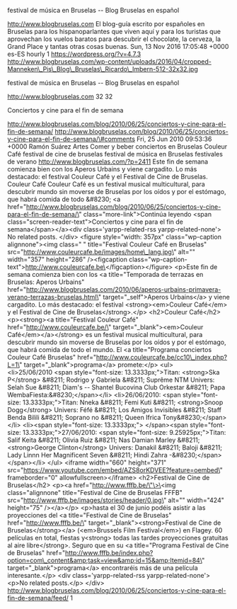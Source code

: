 festival de música en Bruselas -- Blog Bruselas en español

http://www.blogbruselas.com El blog-guía escrito por españoles en
Bruselas para los hispanoparlantes que viven aquí y para los turistas
que aprovechan los vuelos baratos para descubrir el chocolate, la
cerveza, la Grand Place y tantas otras cosas buenas. Sun, 13 Nov 2016
17:05:48 +0000 es-ES hourly 1 https://wordpress.org/?v=4.7.3
http://www.blogbruselas.com/wp-content/uploads/2016/04/cropped-Manneken\_Pis\_Blog\_Bruselas\_Ricardo\_Imbern-512-32x32.jpg

festival de música en Bruselas -- Blog Bruselas en español

http://www.blogbruselas.com 32 32

Conciertos y cine para el fin de semana

http://www.blogbruselas.com/blog/2010/06/25/conciertos-y-cine-para-el-fin-de-semana/
http://www.blogbruselas.com/blog/2010/06/25/conciertos-y-cine-para-el-fin-de-semana/\#comments
Fri, 25 Jun 2010 09:53:36 +0000 Ramón Suárez Artes Comer y beber
conciertos en Bruselas Couleur Café festival de cine de bruselas
festival de música en Bruselas festivales de verano
http://www.blogbruselas.com/?p=2411 Este fin de semana comienza bien con
los Aperos Urbains y viene cargadito. Lo más destacado: el festival
Couleur Café y el Festival de Cine de Bruselas. Couleur Café Couleur
Café es un festival musical multicultural, para descubrir mundo sin
moverse de Bruselas por los oídos y por el estómago, que habrá comida de
todo &\#8230; \<a
href=\"http://www.blogbruselas.com/blog/2010/06/25/conciertos-y-cine-para-el-fin-de-semana/\"
class=\"more-link\"\>Continúa leyendo \<span
class=\"screen-reader-text\"\>Conciertos y cine para el fin de
semana\</span\>\</a\>\<div class=\'yarpp-related-rss
yarpp-related-none\'\> No related posts. \</div\> \<figure
style=\"width: 357px\" class=\"wp-caption alignnone\"\>\<img class=\" \"
title=\"Festival Couleur Café en Bruselas\"
src=\"http://www.couleurcafe.be/images/home\_lang.jpg\" alt=\"\"
width=\"357\" height=\"286\" /\>\<figcaption
class=\"wp-caption-text\"\>http://www.couleurcafe.be\</figcaption\>\</figure\>
\<p\>Este fin de semana comienza bien con los \<a title=\"Temporada de
terrazas en Bruselas: Aperos Urbains\"
href=\"http://www.blogbruselas.com/2010/06/aperos-urbains-primavera-verano-terrazas-bruselas.html\"
target=\"\_self\"\>Aperos Urbains\</a\> y viene cargadito. Lo más
destacado: el festival \<strong\>\<em\>Couleur Café\</em\> y el Festival
de Cine de Bruselas\</strong\>.\</p\> \<h2\>Couleur Café\</h2\>
\<p\>\<strong\>\<a title=\"Festival Couleur Café\"
href=\"http://www.couleurcafe.be/\" target=\"\_blank\"\>\<em\>Couleur
Café\</em\>\</a\>\</strong\> es un festival musical multicultural, para
descubrir mundo sin moverse de Bruselas por los oídos y por el estómago,
que habrá comida de todo el mundo. El \<a title=\"Programa conciertos
Couleur Café Bruselas\"
href=\"http://www.couleurcafe.be/cc10\_index.php?L=1\"
target=\"\_blank\"\>programa\</a\> promete:\</p\> \<ul\>
\<li\>25/06/2010 \<span style=\"font-size: 13.3333px;\"\>Titan:
\<strong\>Ska P\</strong\> &\#8211; Rodrigo y Gabriela &\#8211; Suprême
NTM Univers: Selah Sue &\#8211; Diam's -- Shantel Bucovina Club Orkestar
&\#8211; Papa WembaFiesta:&\#8230;\</span\>\</li\>
\<li\>26/06/2010: \<span style=\"font-size: 13.3333px;\"\>Titan: Nneka
&\#8211; Femi Kuti &\#8211; \<strong\>Snoop Dogg\</strong\> Univers:
Féfé &\#8211; Los Amigos Invisibles &\#8211; Staff Benda Bilili &\#8211;
Soprano no &\#8211; Queen Ifrica Tony&\#8230;\</span\>\</li\>
\<li\>\<span style=\"font-size: 13.3333px;\"\> \</span\>\<span
style=\"font-size: 13.3333px;\"\>27/06/2010: \<span style=\"font-size:
9.25925px;\"\>Titan: Salif Keita &\#8211; Olivia Ruiz &\#8211; Nas
Damian Marley &\#8211; \<strong\>George Clinton\</strong\> Univers:
Danakil &\#8211; Baloji &\#8211; Lady Linnn Her Magnificent Seven
&\#8211; Hindi Zahra -&\#8230;\</span\>\</span\>\</li\> \</ul\> \<iframe
width=\"660\" height=\"371\"
src=\"https://www.youtube.com/embed/AZS8orKDVEE?feature=oembed\"
frameborder=\"0\" allowfullscreen\>\</iframe\> \<h2\>Festival de Cine de
Bruselas\</h2\> \<p\>\<a href=\"http://www.fffb.be/\"\>\<img
class=\"alignnone\" title=\"Festival de Cine de Bruselas FFFB\"
src=\"http://www.fffb.be/images/stories/header/0.jpg\" alt=\"\"
width=\"424\" height=\"75\" /\>\</a\>\</p\> \<p\>hasta el 30 de junio
podéis asistir a las proyecciones del \<a title=\"Festival de Cine de
Bruselas\" href=\"http://www.fffb.be/\"
target=\"\_blank\"\>\<strong\>Festival de Cine de
Bruselas\</strong\>\</a\> (\<em\>Brussels Film Festival\</em\>) en
Flagey. 60 películas en total, fiestas y\<strong\> todas las tardes
proyecciones gratuitas al aire libre\</strong\>. Seguro que en su \<a
title=\"Programa Festival de Cine de Bruselas\"
href=\"http://www.fffb.be/index.php?option=com\_content&amp;task=view&amp;id=15&amp;Itemid=84\"
target=\"\_blank\"\>programa\</a\> encontraréis más de una película
interesante.\</p\> \<div class=\'yarpp-related-rss
yarpp-related-none\'\> \<p\>No related posts.\</p\> \</div\>
http://www.blogbruselas.com/blog/2010/06/25/conciertos-y-cine-para-el-fin-de-semana/feed/
1
